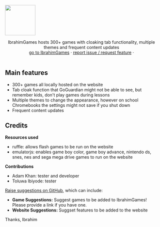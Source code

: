 <img src="https://i.ibb.co/KDMHcwX/unnamed.png" width="100" height="100" class="center">
  <p align="center">
    IbrahimGames hosts 300+ games with cloaking tab functionality, multiple themes and frequent content updates
    <br/>
    <a href="https://iza165.github.io/IbrahimGames/">go to IbrahimGames</a>
    ·
    <a href="https://github.com/iza165/IbrahimGames/issues/new/choose">report issue / request feature</a>
    ·
    <br>
    <br>
  </p>

## Main features
- 300+ games all locally hosted on the website
- Tab cloak function that GoGuardian might not be able to see, but remember kids, don't play games during lessons
- Multiple themes to change the appearance, however on school Chromebooks the settings might not save if you shut down
- Frequent content updates

## Credits
**Resources used**
- ruffle: allows flash games to be run on the website
- emulatorjs: enables game boy color, game boy advance, nintendo ds, snes, nes and sega mega drive games to run on the website 

**Contributions**
- Adam Khan: tester and developer
- Toluwa Ibiyode: tester

[Raise suggestions on GitHub](https://github.com/iza165/IbrahimGames/issues/new/choose), which can include:
- **Game Suggestions:** Suggest games to be added to IbrahimGames! Please provide a link if you have one.
- **Website Suggestions:** Suggset features to be added to the website

Thanks,
Ibrahim
